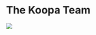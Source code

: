<!-- Brandon Hdz -->
<!-- Ivan -->
<!-- Naexwk -->
# The Koopa Team
<a href="https://github.com/Axel3246/WiKoopa/graphs/contributors">
  <img src="https://stg.contrib.rocks/image?repo=Axel3246/WiKoopa" />
</a>


